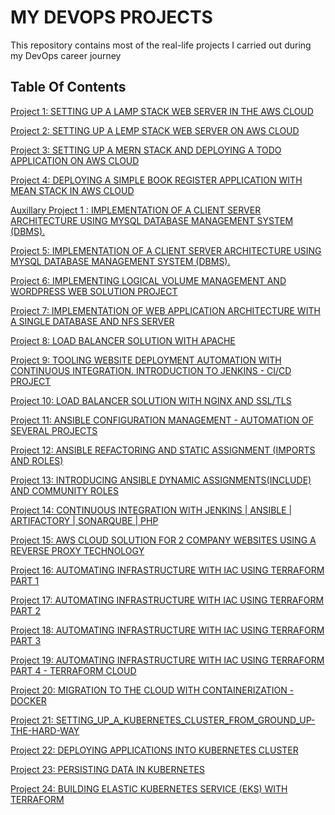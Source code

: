 # MY DEVOPS PROJECTS
This repository contains most of the real-life projects I carried out during my DevOps career journey

## Table Of Contents
[Project 1: SETTING UP A LAMP STACK WEB SERVER IN THE AWS CLOUD](https://github.com/meetmayowa/DevOps-PBL/blob/main/Project1_Setting_up_a_LAMP_stack_web_server_in_the_aws_cloud/project1.md)

[Project 2: SETTING UP A LEMP STACK WEB SERVER ON AWS CLOUD](https://github.com/meetmayowa/DevOps-PBL/blob/main/Project3-Setting_up_a_MERN_stack_and_deploying_a_todo_application_on_aws_cloud/project3.md)

[Project 3: SETTING UP A MERN STACK AND DEPLOYING A TODO APPLICATION ON AWS CLOUD](https://github.com/meetmayowa/DevOps-PBL/blob/main/Project3-Setting_up_a_MERN_stack_and_deploying_a_todo_application_on_aws_cloud/project3.md)

[Project 4: DEPLOYING A SIMPLE BOOK REGISTER APPLICATION WITH MEAN STACK IN AWS CLOUD](https://github.com/meetmayowa/DevOps-PBL/blob/main/Project4-Deploying_a_simple_register_application_with_MEAN_stack_in_aws_cloud/project4.md)

[Auxillary Project 1 : IMPLEMENTATION OF A CLIENT SERVER ARCHITECTURE USING MYSQL DATABASE MANAGEMENT SYSTEM (DBMS).](https://github.com/meetmayowa/DevOps-PBL/blob/main/project5.md)

[Project 5: IMPLEMENTATION OF A CLIENT SERVER ARCHITECTURE USING MYSQL DATABASE MANAGEMENT SYSTEM (DBMS).](https://github.com/meetmayowa/DevOps-PBL/blob/main/Project5_Implementing_a_client_server_architecture_using_mysql_dbms/project5.md)



[Project 6: IMPLEMENTING LOGICAL VOLUME MANAGEMENT AND WORDPRESS WEB SOLUTION PROJECT](https://github.com/meetmayowa/DevOps-PBL/blob/main/Project6-Implementing_lvs_and_wordpress_web_solution_project/project6.md)

[Project 7: IMPLEMENTATION OF WEB APPLICATION ARCHITECTURE WITH A SINGLE DATABASE AND NFS SERVER](https://github.com/meetmayowa/DevOps-PBL/blob/main/Project7-Implementation_of_web_application_architecture_with_a_single_database_and_nfs_server/project7.md)


[Project 8: LOAD BALANCER SOLUTION WITH APACHE](https://github.com/meetmayowa/DevOps-PBL/blob/main/Project8_Load_balancer_solution_with_apache/project8.md)
 
 
[Project 9: TOOLING WEBSITE DEPLOYMENT AUTOMATION WITH CONTINUOUS INTEGRATION. INTRODUCTION TO JENKINS - CI/CD PROJECT](https://github.com/meetmayowa/DevOps-PBL/blob/main/Project9_Working_with_Jenkins_CICD_project/project9.md)


[Project 10: LOAD BALANCER SOLUTION WITH NGINX AND SSL/TLS](https://github.com/meetmayowa/DevOps-PBL/blob/main/Project10_Load_balancer_solution_with_NGINX_and_SSL_TLS/project10.md)


[Project 11: ANSIBLE CONFIGURATION MANAGEMENT - AUTOMATION OF SEVERAL PROJECTS](https://github.com/meetmayowa/DevOps-PBL/blob/main/Project6-Implementing_lvs_and_wordpress_web_solution_project/project11.md)

[Project 12: ANSIBLE REFACTORING AND STATIC ASSIGNMENT (IMPORTS AND ROLES)](https://github.com/meetmayowa/DevOps-PBL/blob/main/Project12_Ansible_Refactoring_And_Static_Assignement_(Imports_And_Roles)/project12.md)

[Project 13: INTRODUCING ANSIBLE DYNAMIC ASSIGNMENTS(INCLUDE) AND COMMUNITY ROLES](https://github.com/meetmayowa/DevOps-PBL/blob/main/Project13_Ansible_Dynamic_Assignments_(Include)_And_Community_Roles/project13.md)

[Project 14: CONTINUOUS INTEGRATION WITH JENKINS | ANSIBLE | ARTIFACTORY | SONARQUBE | PHP](https://github.com/meetmayowa/DevOps-PBL/blob/main/Project14_Continuous_Integration_With_Jenkins_Ansible_Artifactory_Sonarqube_php/project14.md)

[Project 15: AWS CLOUD SOLUTION FOR 2 COMPANY WEBSITES USING A REVERSE PROXY TECHNOLOGY](https://github.com/meetmayowa/DevOps-PBL/blob/main/Project15_AWS_Cloud_Solution_For_2_Company_Websites_Using_A_Reverse_Proxy_Technology/project15.md)


[Project 16: AUTOMATING INFRASTRUCTURE WITH IAC USING TERRAFORM PART 1](https://github.com/meetmayowa/DevOps-PBL/blob/main/Project16_Automate_Infrastructure_With_IAC_Using_Terraform_Part_1/project16.md)

[Project 17: AUTOMATING INFRASTRUCTURE WITH IAC USING TERRAFORM PART 2](https://github.com/meetmayowa/DevOps-PBL/blob/main/Project17_Automate_Infrastructure_With_IAC_Using_Terraform_Part_2/project17.md)

[Project 18: AUTOMATING INFRASTRUCTURE WITH IAC USING TERRAFORM PART 3](https://github.com/meetmayowa/DevOps-PBL/blob/main/Project18_Automate_Infrastructure_With_IAC_Using_Terraform_Part_3/project18.md)

[Project 19: AUTOMATING INFRASTRUCTURE WITH IAC USING TERRAFORM PART 4 - TERRAFORM CLOUD](https://github.com/meetmayowa/DevOps-PBL/blob/main/Project19_Automate_Infrastructure_With_IAC_Using_Terraform_Part_4/project19.md)

[Project 20: MIGRATION TO THE CLOUD WITH CONTAINERIZATION - DOCKER](https://github.com/meetmayowa/DevOps-PBL/blob/main/Project20_Migration_To_The_Cloud_With_Containerization_Part1-Docker_And_Docker_Composer/project20.md)

[Project 21: SETTING_UP_A_KUBERNETES_CLUSTER_FROM_GROUND_UP-THE-HARD-WAY](https://github.com/meetmayowa/DevOps-PBL/)

[Project 22: DEPLOYING APPLICATIONS INTO KUBERNETES CLUSTER](https://github.com/meetmayowa/DevOps-PBL/blob/main/Project22-Deploying-Applications-Into-Kubernetes-Cluster/project22.md)

[Project 23: PERSISTING DATA IN KUBERNETES](https://github.com/meetmayowa/DevOps-PBL/blob/main/Project23-Persisting-Data-In-Kubernetes/project23.md)


[Project 24: BUILDING ELASTIC KUBERNETES SERVICE (EKS) WITH TERRAFORM](https://github.com/meetmayowa/DevOps-PBL/blob/main/Project24-Building_Elastic_Kubernetes_Service_EKS_with_Terraform/project24.md)
